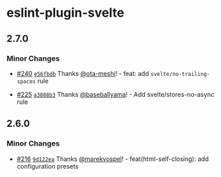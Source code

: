 # eslint-plugin-svelte

## 2.7.0

### Minor Changes

- [#240](https://github.com/ota-meshi/eslint-plugin-svelte/pull/240) [`e56fbdb`](https://github.com/ota-meshi/eslint-plugin-svelte/commit/e56fbdb34079567a6c1061909fa7d54cfc91727d) Thanks [@ota-meshi](https://github.com/ota-meshi)! - feat: add `svelte/no-trailing-spaces` rule

* [#225](https://github.com/ota-meshi/eslint-plugin-svelte/pull/225) [`a3888b3`](https://github.com/ota-meshi/eslint-plugin-svelte/commit/a3888b3cf358ceaa4ddaf22af19f8124d0ff53e4) Thanks [@baseballyama](https://github.com/baseballyama)! - Add svelte/stores-no-async rule

## 2.6.0

### Minor Changes

- [#216](https://github.com/ota-meshi/eslint-plugin-svelte/pull/216) [`9d122ea`](https://github.com/ota-meshi/eslint-plugin-svelte/commit/9d122eaee577ffb846051b7cad15f515dbbb2ccb) Thanks [@marekvospel](https://github.com/marekvospel)! - feat(html-self-closing): add configuration presets
